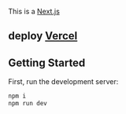 This is a [Next.js](https://nextjs.org/)
## deploy [Vercel](https://poke-api-nextjs-next-ui.vercel.app/)

## Getting Started

First, run the development server:

```bash
npm i
npm run dev



